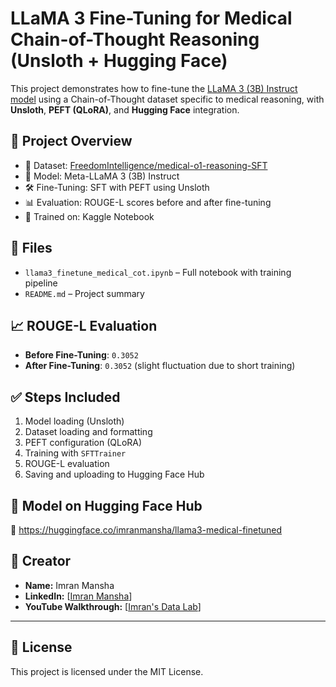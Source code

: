 # LLaMA 3 Fine-Tuning for Medical Chain-of-Thought Reasoning (Unsloth + Hugging Face)

This project demonstrates how to fine-tune the [LLaMA 3 (3B) Instruct model](https://huggingface.co/meta-llama/Meta-Llama-3-3B-Instruct) using a Chain-of-Thought dataset specific to medical reasoning, with **Unsloth**, **PEFT (QLoRA)**, and **Hugging Face** integration.

## 🚀 Project Overview

- 🔬 Dataset: [FreedomIntelligence/medical-o1-reasoning-SFT](https://huggingface.co/datasets/FreedomIntelligence/medical-o1-reasoning-SFT)
- 🧠 Model: Meta-LLaMA 3 (3B) Instruct
- 🛠️ Fine-Tuning: SFT with PEFT using Unsloth
- 📊 Evaluation: ROUGE-L scores before and after fine-tuning
- 🧪 Trained on: Kaggle Notebook

## 📁 Files

- `llama3_finetune_medical_cot.ipynb` – Full notebook with training pipeline
- `README.md` – Project summary

## 📈 ROUGE-L Evaluation

- **Before Fine-Tuning**: `0.3052`
- **After Fine-Tuning**: `0.3052` (slight fluctuation due to short training)

## ✅ Steps Included

1. Model loading (Unsloth)
2. Dataset loading and formatting
3. PEFT configuration (QLoRA)
4. Training with `SFTTrainer`
5. ROUGE-L evaluation
6. Saving and uploading to Hugging Face Hub

## 🤖 Model on Hugging Face Hub

📌 https://huggingface.co/imranmansha/llama3-medical-finetuned

## 🧠 Creator

- **Name:** Imran Mansha
- **LinkedIn:** [[Imran Mansha](https://www.linkedin.com/in/imranmansha/)]
- **YouTube Walkthrough:** [[Imran's Data Lab](https://youtu.be/ogoe71cpUe4?si=rT-agQQK_QkZmBr2)]

---

## 📝 License

This project is licensed under the MIT License.
